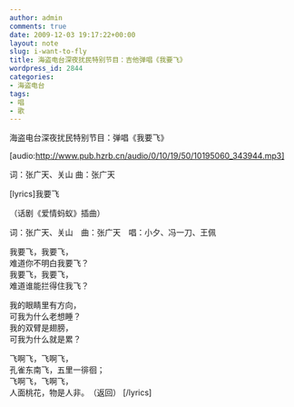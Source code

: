 ```yaml
---
author: admin
comments: true
date: 2009-12-03 19:17:22+00:00
layout: note
slug: i-want-to-fly
title: 海盗电台深夜扰民特别节目：吉他弹唱《我要飞》
wordpress_id: 2844
categories:
- 海盗电台
tags:
- 唱
- 歌
---
```


海盗电台深夜扰民特别节目：弹唱《我要飞》

[audio:http://www.pub.hzrb.cn/audio/0/10/19/50/10195060_343944.mp3]

词：张广天、关山
曲：张广天


[lyrics]我要飞 

（话剧《爱情蚂蚁》插曲）  

词：张广天、关山　曲：张广天　唱：小夕、冯一刀、王佩

我要飞，我要飞，  
难道你不明白我要飞？  
我要飞，我要飞，  
难道谁能拦得住我飞？  

我的眼睛里有方向，  
可我为什么老想睡？  
我的双臂是翅膀，  
可我为什么就是累？  

飞啊飞，飞啊飞，  
孔雀东南飞，五里一徘徊；  
飞啊飞，飞啊飞，  
人面桃花，物是人非。　（返回）   [/lyrics]
